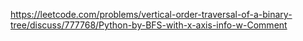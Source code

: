 https://leetcode.com/problems/vertical-order-traversal-of-a-binary-tree/discuss/777768/Python-by-BFS-with-x-axis-info-w-Comment